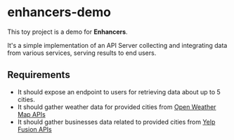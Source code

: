 # enhancers-demo

This toy project is a demo for **Enhancers**.

It's a simple implementation of an API Server collecting and integrating data from various services,
serving results to end users.

## Requirements

- It should expose an endpoint to users for retrieving data about up to 5 cities.
- It should gather weather data for provided cities from [Open Weather Map APIs](https://openweathermap.org/api)
- It should gather businesses data related to provided cities from [Yelp Fusion APIs](https://www.yelp.com/developers/documentation/v3/business_search)

